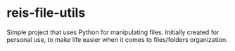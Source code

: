 # reis-file-utils
 Simple project that uses Python for manipulating files. Initially created for personal use, to make life easier when it comes to files/folders organization.

